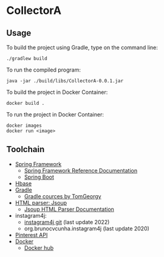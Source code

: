 # CollectorA

## Usage
To build the project using Gradle, type on the command line:
```
./gradlew build
```
To run the compiled program:
```
java -jar ./build/libs/CollectorA-0.0.1.jar 
```

To build the project in Docker Container:
```
docker build .
```
To run the project in Docker Container:
```
docker images
docker run <image>
```
## Toolchain
* [Spring Framework](https://spring.io/)
  - [Spring Framework Reference Documentation](https://docs.spring.io/spring-framework/docs/3.2.5.RELEASE/spring-framework-reference/htmlsingle/#overview-usagescenarios)
  - [Spring Boot](https://spring.io/projects/spring-boot)
* [Hbase](https://hbase.apache.org/)
* [Gradle](https://gradle.com/)
  - [Gradle cources by TomGeorgy](https://tomgregory.com)
* [HTML parser: Jsoup](https://jsoup.org/)
  - [Jsoup HTML Parser Documentation](https://jsoup.org/apidocs/org/jsoup/Jsoup.html)
* instagram4j:
  - [instagram4j git](https://github.com/instagram4j/instagram4j) (last update 2022)
  - org.brunocvcunha.instagram4j (last update 2020)
* [Pinterest API](https://github.com/dempe/pinterest-java/)
* [Docker](https://www.docker.com/)
  - [Docker hub](https://hub.docker.com/)
